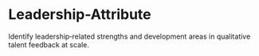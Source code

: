 # Leadership-Attribute
Identify leadership‑related strengths and development areas in qualitative talent feedback at scale.
